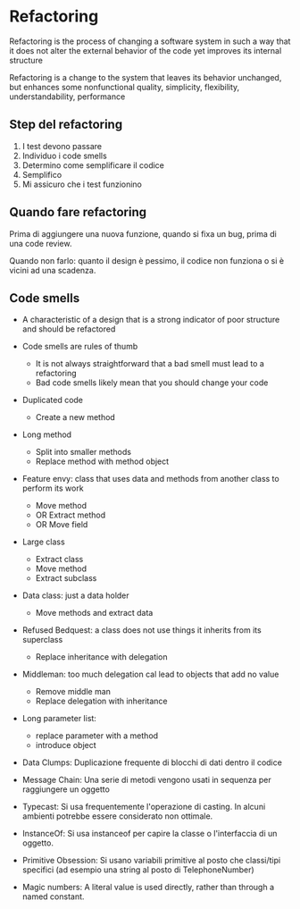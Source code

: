 # Refactoring

Refactoring is the process of changing a software system in such a way that it does not alter the external behavior of the code yet improves its internal structure

Refactoring is a change to the system that leaves its behavior unchanged, but enhances some nonfunctional quality, simplicity, flexibility, understandability, performance


## Step del refactoring

1) I test devono passare
2) Individuo i code smells
3) Determino come semplificare il codice
4) Semplifico
5) Mi assicuro che i test funzionino

## Quando fare refactoring

Prima di aggiungere una nuova funzione, quando si fixa un bug, prima di una code review.

Quando non farlo: quanto il design è pessimo, il codice non funziona o si è vicini ad una scadenza.

## Code smells

* A characteristic of a design that is a strong indicator of poor structure and should be refactored
* Code smells are rules of thumb
	* It is not always straightforward that a bad smell must lead to a refactoring
	* Bad code smells likely mean that you should change your code

* Duplicated code
	* Create a new method
* Long method
	* Split into smaller methods
	* Replace method with method object
* Feature envy: class that uses data and methods from another class to perform its work
	* Move method
	* OR Extract method
	* OR Move field
* Large class
	* Extract class
	* Move method
	* Extract subclass
* Data class: just a data holder
	* Move methods and extract data
* Refused Bedquest: a class does not use things it inherits from its superclass
	* Replace inheritance with delegation
* Middleman: too much delegation cal lead to objects that add no value
	* Remove middle man
	* Replace delegation with inheritance
* Long parameter list:
	* replace parameter with a method
	* introduce object
* Data Clumps: Duplicazione frequente di blocchi di dati dentro il codice
* Message Chain: Una serie di metodi vengono usati in sequenza per raggiungere un oggetto
* Typecast: Si usa frequentemente l'operazione di casting. In alcuni ambienti potrebbe essere considerato non ottimale.
* InstanceOf: Si usa instanceof per capire la classe o l'interfaccia di un oggetto.
* Primitive Obsession: Si usano variabili primitive al posto che classi/tipi specifici (ad esempio una string al posto di TelephoneNumber)
* Magic numbers: A literal value is used directly, rather than through a named constant.
